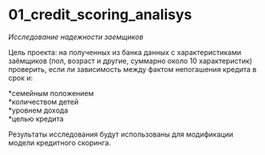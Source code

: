 # 01_credit_scoring_analisys
*Исследование надежности заемщиков*

Цель проекта: на полученных из банка данных с характеристиками заёмщиков (пол, возраст и другие, суммарно около 10 характеристик) проверить, если ли зависимость между фактом непогашения кредита в срок и:

*семейным положением  
*количеством детей  
*уровнем дохода  
*целью кредита  

Результаты исследования будут использованы для модификации модели кредитного скоринга.
